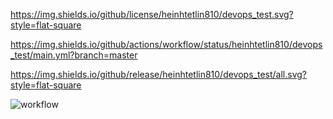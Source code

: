 https://img.shields.io/github/license/heinhtetlin810/devops_test.svg?style=flat-square

https://img.shields.io/github/actions/workflow/status/heinhtetlin810/devops_test/main.yml?branch=master

https://img.shields.io/github/release/heinhtetlin810/devops_test/all.svg?style=flat-square

![workflow](https://github.com/heinhtetlin810/devops_test/actions/workflows/main.yml/badge.svg)